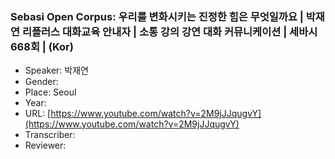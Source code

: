 ### Sebasi Open Corpus: 우리를 변화시키는 진정한 힘은 무엇일까요 | 박재연 리플러스 대화교육 안내자 | 소통 강의 강연 대화 커뮤니케이션 | 세바시 668회 | (Kor)

- Speaker: 박재연
- Gender: 
- Place: Seoul
- Year: 
- URL: [https://www.youtube.com/watch?v=2M9jJJqugvY](https://www.youtube.com/watch?v=2M9jJJqugvY)
- Transcriber: 
- Reviewer: 


